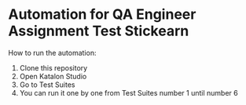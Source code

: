 # Automation for QA Engineer Assignment Test Stickearn

How to run the automation:

1. Clone this repository
2. Open Katalon Studio
3. Go to Test Suites
4. You can run it one by one from Test Suites number 1 until number 6


